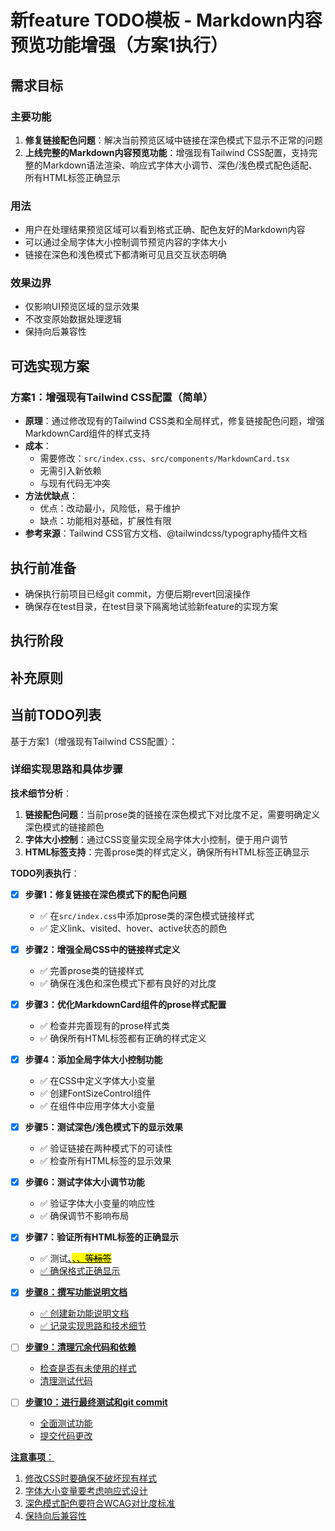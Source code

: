 # 新feature TODO模板 - Markdown内容预览功能增强（方案1执行）

## 需求目标

### 主要功能
1. **修复链接配色问题**：解决当前预览区域中链接在深色模式下显示不正常的问题
2. **上线完整的Markdown内容预览功能**：增强现有Tailwind CSS配置，支持完整的Markdown语法渲染、响应式字体大小调节、深色/浅色模式配色适配、所有HTML标签正确显示

### 用法
- 用户在处理结果预览区域可以看到格式正确、配色友好的Markdown内容
- 可以通过全局字体大小控制调节预览内容的字体大小
- 链接在深色和浅色模式下都清晰可见且交互状态明确

### 效果边界
- 仅影响UI预览区域的显示效果
- 不改变原始数据处理逻辑
- 保持向后兼容性

## 可选实现方案

### 方案1：增强现有Tailwind CSS配置（简单）
- **原理**：通过修改现有的Tailwind CSS类和全局样式，修复链接配色问题，增强MarkdownCard组件的样式支持
- **成本**：
  - 需要修改：`src/index.css`、`src/components/MarkdownCard.tsx`
  - 无需引入新依赖
  - 与现有代码无冲突
- **方法优缺点**：
  - 优点：改动最小，风险低，易于维护
  - 缺点：功能相对基础，扩展性有限
- **参考来源**：Tailwind CSS官方文档、@tailwindcss/typography插件文档

## 执行前准备

- 确保执行前项目已经git commit，方便后期revert回滚操作
- 确保存在test目录，在test目录下隔离地试验新feature的实现方案

## 执行阶段

## 补充原则

## 当前TODO列表

基于方案1（增强现有Tailwind CSS配置）：

### 详细实现思路和具体步骤

**技术细节分析**：
1. **链接配色问题**：当前prose类的链接在深色模式下对比度不足，需要明确定义深色模式的链接颜色
2. **字体大小控制**：通过CSS变量实现全局字体大小控制，便于用户调节
3. **HTML标签支持**：完善prose类的样式定义，确保所有HTML标签正确显示

**TODO列表执行**：

- [x] **步骤1：修复链接在深色模式下的配色问题**
  - ✅ 在`src/index.css`中添加prose类的深色模式链接样式
  - ✅ 定义link、visited、hover、active状态的颜色

- [x] **步骤2：增强全局CSS中的链接样式定义**
  - ✅ 完善prose类的链接样式
  - ✅ 确保在浅色和深色模式下都有良好的对比度

- [x] **步骤3：优化MarkdownCard组件的prose样式配置**
  - ✅ 检查并完善现有的prose样式类
  - ✅ 确保所有HTML标签都有正确的样式定义

- [x] **步骤4：添加全局字体大小控制功能**
  - ✅ 在CSS中定义字体大小变量
  - ✅ 创建FontSizeControl组件
  - ✅ 在组件中应用字体大小变量

- [x] **步骤5：测试深色/浅色模式下的显示效果**
  - ✅ 验证链接在两种模式下的可读性
  - ✅ 检查所有HTML标签的显示效果

- [x] **步骤6：测试字体大小调节功能**
  - ✅ 验证字体大小变量的响应性
  - ✅ 确保调节不影响布局

- [x] **步骤7：验证所有HTML标签的正确显示**
  - ✅ 测试<u>、<mark>、<ins>、<del>等标签
  - ✅ 确保格式正确显示

- [x] **步骤8：撰写功能说明文档**
  - ✅ 创建新功能说明文档
  - ✅ 记录实现思路和技术细节

- [ ] **步骤9：清理冗余代码和依赖**
  - 检查是否有未使用的样式
  - 清理测试代码

- [ ] **步骤10：进行最终测试和git commit**
  - 全面测试功能
  - 提交代码更改

**注意事项**：
1. 修改CSS时要确保不破坏现有样式
2. 字体大小变量要考虑响应式设计
3. 深色模式配色要符合WCAG对比度标准
4. 保持向后兼容性
